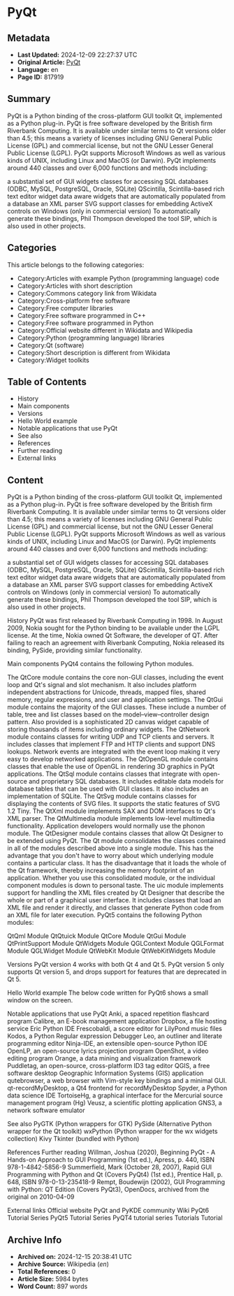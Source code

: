 # PyQt

## Metadata
- **Last Updated:** 2024-12-09 22:27:37 UTC
- **Original Article:** [PyQt](https://en.wikipedia.org/wiki/PyQt)
- **Language:** en
- **Page ID:** 817919

## Summary
PyQt is a Python binding of the cross-platform GUI toolkit Qt, implemented as a Python plug-in. PyQt is free software developed by the British firm Riverbank Computing. It is available under similar terms to Qt versions older than 4.5; this means a variety of licenses including GNU General Public License (GPL) and commercial license, but not the GNU Lesser General Public License (LGPL). PyQt supports Microsoft Windows as well as various kinds of UNIX, including Linux and MacOS (or Darwin).
PyQt implements around 440 classes and over 6,000 functions and methods including:

a substantial set of GUI widgets
classes for accessing SQL databases (ODBC, MySQL, PostgreSQL, Oracle, SQLite)
QScintilla, Scintilla-based rich text editor widget
data aware widgets that are automatically populated from a database
an XML parser
SVG support
classes for embedding ActiveX controls on Windows (only in commercial version)
To automatically generate these bindings, Phil Thompson developed the tool SIP, which is also used in other projects.

## Categories
This article belongs to the following categories:

- Category:Articles with example Python (programming language) code
- Category:Articles with short description
- Category:Commons category link from Wikidata
- Category:Cross-platform free software
- Category:Free computer libraries
- Category:Free software programmed in C++
- Category:Free software programmed in Python
- Category:Official website different in Wikidata and Wikipedia
- Category:Python (programming language) libraries
- Category:Qt (software)
- Category:Short description is different from Wikidata
- Category:Widget toolkits

## Table of Contents

- History
- Main components
- Versions
- Hello World example
- Notable applications that use PyQt
- See also
- References
- Further reading
- External links

## Content

PyQt is a Python binding of the cross-platform GUI toolkit Qt, implemented as a Python plug-in. PyQt is free software developed by the British firm Riverbank Computing. It is available under similar terms to Qt versions older than 4.5; this means a variety of licenses including GNU General Public License (GPL) and commercial license, but not the GNU Lesser General Public License (LGPL). PyQt supports Microsoft Windows as well as various kinds of UNIX, including Linux and MacOS (or Darwin).
PyQt implements around 440 classes and over 6,000 functions and methods including:

a substantial set of GUI widgets
classes for accessing SQL databases (ODBC, MySQL, PostgreSQL, Oracle, SQLite)
QScintilla, Scintilla-based rich text editor widget
data aware widgets that are automatically populated from a database
an XML parser
SVG support
classes for embedding ActiveX controls on Windows (only in commercial version)
To automatically generate these bindings, Phil Thompson developed the tool SIP, which is also used in other projects.

History
PyQt was first released by Riverbank Computing in 1998.
In August 2009, Nokia sought for the Python binding to be available under the LGPL license. At the time, Nokia owned Qt Software, the developer of QT. After failing to reach an agreement with Riverbank Computing, Nokia released its binding, PySide, providing similar functionality.

Main components
PyQt4 contains the following Python modules.

The QtCore module contains the core non-GUI classes, including the event loop and Qt's signal and slot mechanism. It also includes platform independent abstractions for Unicode, threads, mapped files, shared memory, regular expressions, and user and application settings.
The QtGui module contains the majority of the GUI classes. These include a number of table, tree and list classes based on the model–view–controller design pattern. Also provided is a sophisticated 2D canvas widget capable of storing thousands of items including ordinary widgets.
The QtNetwork module contains classes for writing UDP and TCP clients and servers. It includes classes that implement FTP and HTTP clients and support DNS lookups. Network events are integrated with the event loop making it very easy to develop networked applications.
The QtOpenGL module contains classes that enable the use of OpenGL in rendering 3D graphics in PyQt applications.
The QtSql module contains classes that integrate with open-source and proprietary SQL databases. It includes editable data models for database tables that can be used with GUI classes. It also includes an implementation of SQLite.
The QtSvg module contains classes for displaying the contents of SVG files. It supports the static features of SVG 1.2 Tiny.
The QtXml module implements SAX and DOM interfaces to Qt's XML parser.
The QtMultimedia module implements low-level multimedia functionality. Application developers would normally use the phonon module.
The QtDesigner module contains classes that allow Qt Designer to be extended using PyQt.
The Qt module consolidates the classes contained in all of the modules described above into a single module. This has the advantage that you don't have to worry about which underlying module contains a particular class. It has the disadvantage that it loads the whole of the Qt framework, thereby increasing the memory footprint of an application. Whether you use this consolidated module, or the individual component modules is down to personal taste.
The uic module implements support for handling the XML files created by Qt Designer that describe the whole or part of a graphical user interface. It includes classes that load an XML file and render it directly, and classes that generate Python code from an XML file for later execution.
PyQt5 contains the following Python modules:

QtQml Module
QtQtuick Module
QtCore Module
QtGui Module
QtPrintSupport Module
QtWidgets Module
QGLContext Module
QGLFormat Module
QGLWidget Module
QtWebKit Module
QtWebKitWidgets Module

Versions
PyQt version 4 works with both Qt 4 and Qt 5. PyQt version 5 only supports Qt version 5, and drops support for features that are deprecated in Qt 5.

Hello World example
The below code written for PyQt6 shows a small window on the screen.

Notable applications that use PyQt
Anki, a spaced repetition flashcard program
Calibre, an E-book management application
Dropbox, a file hosting service
Eric Python IDE
Frescobaldi, a score editor for LilyPond music files
Kodos, a Python Regular expression Debugger
Leo, an outliner and literate programming editor
Ninja-IDE, an extensible open-source Python IDE
OpenLP, an open-source lyrics projection program
OpenShot, a video editing program
Orange, a data mining and visualization framework
Puddletag, an open-source, cross-platform ID3 tag editor
QGIS, a free software desktop Geographic Information Systems (GIS) application
qutebrowser, a web browser with Vim-style key bindings and a minimal GUI.
qt-recordMyDesktop, a Qt4 frontend for recordMyDesktop
Spyder, a Python data science IDE
TortoiseHg, a graphical interface for the Mercurial source management program (Hg)
Veusz, a scientific plotting application
GNS3, a network software emulator

See also
PyGTK (Python wrappers for GTK)
PySide (Alternative Python wrapper for the Qt toolkit)
wxPython (Python wrapper for the wx widgets collection)
Kivy
Tkinter (bundled with Python)

References
Further reading
Willman, Joshua (2020), Beginning PyQt - A Hands-on Approach to GUI Programming (1st ed.), Apress, p. 440, ISBN 978-1-4842-5856-9
Summerfield, Mark (October 28, 2007), Rapid GUI Programming with Python and Qt (Covers PyQt4) (1st ed.), Prentice Hall, p. 648, ISBN 978-0-13-235418-9
Rempt, Boudewijn (2002), GUI Programming with Python: QT Edition (Covers PyQt3), OpenDocs, archived from the original on 2010-04-09

External links
Official website
PyQt and PyKDE community Wiki
PyQt6 Tutorial Series
PyQt5 Tutorial Series
PyQT4 tutorial series
Tutorials
Tutorial

## Archive Info
- **Archived on:** 2024-12-15 20:38:41 UTC
- **Archive Source:** Wikipedia (_en_)
- **Total References:** 0
- **Article Size:** 5984 bytes
- **Word Count:** 897 words
